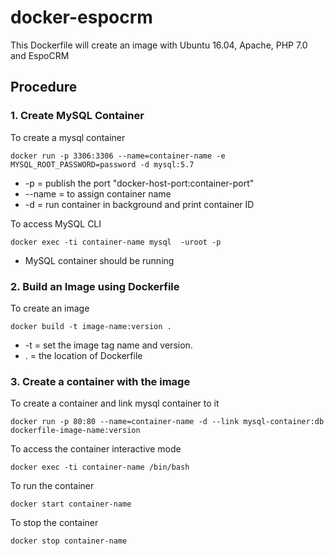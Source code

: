 # docker-espocrm
This Dockerfile will create an image with Ubuntu 16.04, Apache, PHP 7.0 and EspoCRM

## Procedure
### 1. Create MySQL Container
To create a mysql container
```
docker run -p 3306:3306 --name=container-name -e MYSQL_ROOT_PASSWORD=password -d mysql:5.7
```

* -p = publish the port "docker-host-port:container-port"
* --name = to assign container name
* -d = run container in background and print container ID

To access MySQL CLI
```
docker exec -ti container-name mysql  -uroot -p
```
* MySQL container should be running

### 2. Build an Image using Dockerfile
To create an image
```
docker build -t image-name:version .
```
* -t = set the image tag name and version.
* . = the location of Dockerfile

### 3. Create a container with the image
To create a container and link mysql container to it
```
docker run -p 80:80 --name=container-name -d --link mysql-container:db dockerfile-image-name:version
```

To access the container interactive mode
```
docker exec -ti container-name /bin/bash
```

To run the container
```
docker start container-name
```

To stop the container
```
docker stop container-name
```
